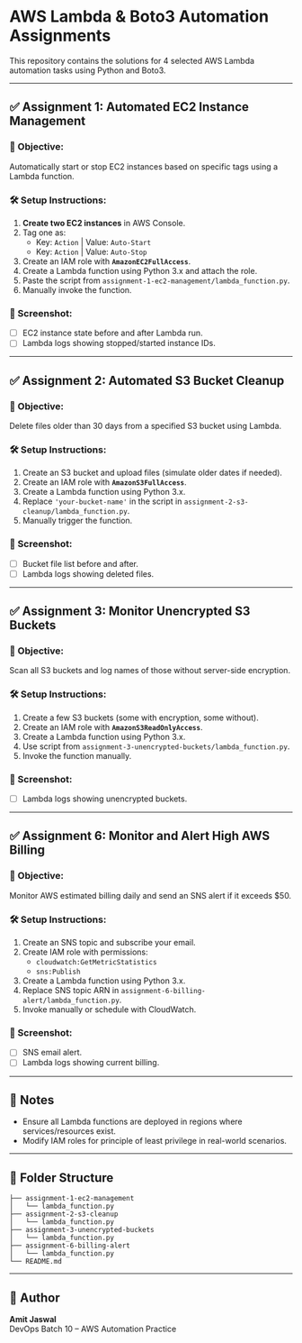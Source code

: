 # AWS Lambda & Boto3 Automation Assignments

This repository contains the solutions for 4 selected AWS Lambda automation tasks using Python and Boto3.

---

## ✅ Assignment 1: Automated EC2 Instance Management

### 📄 Objective:
Automatically start or stop EC2 instances based on specific tags using a Lambda function.

### 🛠 Setup Instructions:
1. **Create two EC2 instances** in AWS Console.
2. Tag one as:
   - Key: `Action` | Value: `Auto-Start`
   - Key: `Action` | Value: `Auto-Stop`
3. Create an IAM role with **`AmazonEC2FullAccess`**.
4. Create a Lambda function using Python 3.x and attach the role.
5. Paste the script from `assignment-1-ec2-management/lambda_function.py`.
6. Manually invoke the function.

### 📸 Screenshot:
- [ ] EC2 instance state before and after Lambda run.
- [ ] Lambda logs showing stopped/started instance IDs.

---

## ✅ Assignment 2: Automated S3 Bucket Cleanup

### 📄 Objective:
Delete files older than 30 days from a specified S3 bucket using Lambda.

### 🛠 Setup Instructions:
1. Create an S3 bucket and upload files (simulate older dates if needed).
2. Create an IAM role with **`AmazonS3FullAccess`**.
3. Create a Lambda function using Python 3.x.
4. Replace `'your-bucket-name'` in the script in `assignment-2-s3-cleanup/lambda_function.py`.
5. Manually trigger the function.

### 📸 Screenshot:
- [ ] Bucket file list before and after.
- [ ] Lambda logs showing deleted files.

---

## ✅ Assignment 3: Monitor Unencrypted S3 Buckets

### 📄 Objective:
Scan all S3 buckets and log names of those without server-side encryption.

### 🛠 Setup Instructions:
1. Create a few S3 buckets (some with encryption, some without).
2. Create an IAM role with **`AmazonS3ReadOnlyAccess`**.
3. Create a Lambda function using Python 3.x.
4. Use script from `assignment-3-unencrypted-buckets/lambda_function.py`.
5. Invoke the function manually.

### 📸 Screenshot:
- [ ] Lambda logs showing unencrypted buckets.

---

## ✅ Assignment 6: Monitor and Alert High AWS Billing

### 📄 Objective:
Monitor AWS estimated billing daily and send an SNS alert if it exceeds $50.

### 🛠 Setup Instructions:
1. Create an SNS topic and subscribe your email.
2. Create IAM role with permissions:
   - `cloudwatch:GetMetricStatistics`
   - `sns:Publish`
3. Create a Lambda function using Python 3.x.
4. Replace SNS topic ARN in `assignment-6-billing-alert/lambda_function.py`.
5. Invoke manually or schedule with CloudWatch.

### 📸 Screenshot:
- [ ] SNS email alert.
- [ ] Lambda logs showing current billing.

---

## 🧾 Notes
- Ensure all Lambda functions are deployed in regions where services/resources exist.
- Modify IAM roles for principle of least privilege in real-world scenarios.

---

## 📁 Folder Structure
```
├── assignment-1-ec2-management
│   └── lambda_function.py
├── assignment-2-s3-cleanup
│   └── lambda_function.py
├── assignment-3-unencrypted-buckets
│   └── lambda_function.py
├── assignment-6-billing-alert
│   └── lambda_function.py
└── README.md
```

---

## 🔗 Author
**Amit Jaswal**  
DevOps Batch 10 – AWS Automation Practice
